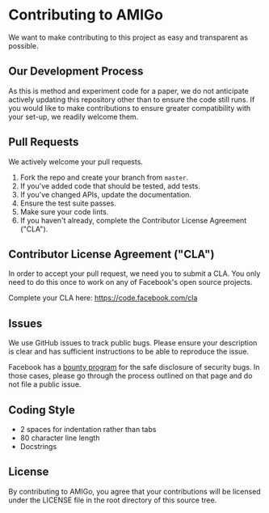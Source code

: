 # Contributing to AMIGo
We want to make contributing to this project as easy and transparent as
possible.

## Our Development Process
As this is method and experiment code for a paper, we do not anticipate actively updating this repository other than to ensure the code still runs. If you would like to make contributions to ensure greater compatibility with your set-up, we readily welcome them.

## Pull Requests
We actively welcome your pull requests.

1. Fork the repo and create your branch from `master`.
2. If you've added code that should be tested, add tests.
3. If you've changed APIs, update the documentation.
4. Ensure the test suite passes.
5. Make sure your code lints.
6. If you haven't already, complete the Contributor License Agreement ("CLA").

## Contributor License Agreement ("CLA")
In order to accept your pull request, we need you to submit a CLA. You only need
to do this once to work on any of Facebook's open source projects.

Complete your CLA here: <https://code.facebook.com/cla>

## Issues
We use GitHub issues to track public bugs. Please ensure your description is
clear and has sufficient instructions to be able to reproduce the issue.

Facebook has a [bounty program](https://www.facebook.com/whitehat/) for the safe
disclosure of security bugs. In those cases, please go through the process
outlined on that page and do not file a public issue.

## Coding Style  
* 2 spaces for indentation rather than tabs
* 80 character line length
* Docstrings

## License
By contributing to AMIGo, you agree that your contributions will be licensed
under the LICENSE file in the root directory of this source tree.
